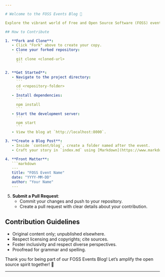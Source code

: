 ```yaml
---

# Welcome to the FOSS Events Blog 🌟

Explore the vibrant world of Free and Open Source Software (FOSS) events through our community-driven blog! Join us in celebrating the spirit of open source.

## How to Contribute

1. **Fork and Clone**:
   - Click "Fork" above to create your copy.
   - Clone your forked repository:
     ```
     git clone <cloned-url>
     ```

2. **Get Started**:
   - Navigate to the project directory:
     ```
     cd <repository-folder>
     ```
   - Install dependencies:
     ```
     npm install
     ```
   - Start the development server:
     ```
     npm start
     ```
   - View the blog at `http://localhost:8000`.

3. **Create a Blog Post**:
   - Inside `content/blog`, create a folder named after the event.
   - Craft your story in `index.md` using [Markdown](https://www.markdownguide.org/basic-syntax/).

4. **Front Matter**:
   ```markdown
   ---
   title: "FOSS Event Name"
   date: "YYYY-MM-DD"
   author: "Your Name"
   ---
   ```

5. **Submit a Pull Request**:
   - Commit your changes and push to your repository.
   - Create a pull request with clear details about your contribution.

## Contribution Guidelines

- Original content only; unpublished elsewhere.
- Respect licensing and copyrights; cite sources.
- Foster inclusivity and respect diverse perspectives.
- Proofread for grammar and spelling.

Thank you for being part of our FOSS Events Blog! Let’s amplify the open source spirit together! 🚀

---
```

